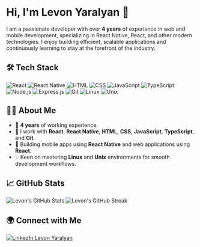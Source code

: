 # Hi, I'm Levon Yaralyan 👋

I am a passionate developer with over **4 years** of experience in web and mobile development, specializing in React Native, React, and other modern technologies. I enjoy building efficient, scalable applications and continuously learning to stay at the forefront of the industry.

## 🛠 Tech Stack

<p>
  <img src="https://img.shields.io/badge/-React-61DAFB?logo=react&logoColor=white&style=for-the-badge" alt="React" />
  <img src="https://img.shields.io/badge/-React_Native-61DAFB?logo=react&logoColor=white&style=for-the-badge" alt="React Native" />
  <img src="https://img.shields.io/badge/-HTML-E34F26?logo=html5&logoColor=white&style=for-the-badge" alt="HTML" />
  <img src="https://img.shields.io/badge/-CSS-1572B6?logo=css3&logoColor=white&style=for-the-badge" alt="CSS" />
  <img src="https://img.shields.io/badge/-JavaScript-F7DF1E?logo=javascript&logoColor=black&style=for-the-badge" alt="JavaScript" />
  <img src="https://img.shields.io/badge/-TypeScript-007ACC?logo=typescript&logoColor=white&style=for-the-badge" alt="TypeScript" />
  <img src="https://img.shields.io/badge/-Node.js-339933?logo=nodedotjs&logoColor=white&style=for-the-badge" alt="Node.js" />
  <img src="https://img.shields.io/badge/-Express.js-ffffff?logo=express&logoColor=black&style=for-the-badge" alt="Express.js" />
  <img src="https://img.shields.io/badge/-Git-F05032?logo=git&logoColor=white&style=for-the-badge" alt="Git" />
  <img src="https://img.shields.io/badge/-Linux-FCC624?logo=linux&logoColor=black&style=for-the-badge" alt="Linux" />
  <img src="https://img.shields.io/badge/-Unix-303030?logo=unix&logoColor=white&style=for-the-badge" alt="Unix" />
</p>

## 👨‍💻 About Me

<ul>
  <li>🌟 <strong>4 years</strong> of working experience.</li>
  <li>🔧 I work with <strong>React</strong>, <strong>React Native</strong>, <strong>HTML</strong>, <strong>CSS</strong>, <strong>JavaScript</strong>, <strong>TypeScript</strong>, and <strong>Git</strong>.</li>
  <li>📱 Building mobile apps using <strong>React Native</strong> and web applications using <strong>React</strong>.</li>
  <li>💡 Keen on mastering <strong>Linux</strong> and <strong>Unix</strong> environments for smooth development workflows.</li>
</ul>

## 📈 GitHub Stats

![Levon's GitHub Stats](https://github-readme-stats.vercel.app/api?username=lyaralyan&include_all_commits=true&show_icons=true&theme=radical)
![Levon's GitHub Streak](https://streak-stats.demolab.com/?user=lyaralyan&theme=radical)

## 🌍 Connect with Me

<a href="https://www.linkedin.com/in/levon-yaralyan/" target="_blank">
  <img src="https://img.shields.io/badge/LinkedIn-Levon%20Yaralyan-blue?style=for-the-badge&logo=linkedin" alt="LinkedIn Levon Yaralyan">
</a>
